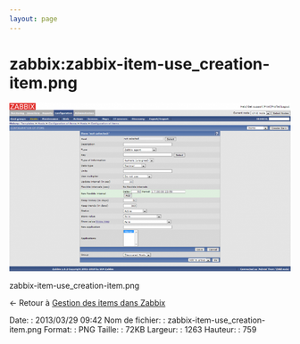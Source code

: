 ```yaml
---
layout: page
---
```


zabbix:zabbix-item-use\_creation-item.png
=========================================

[![zabbix-item-use\_creation-item.png](../../assets/media/zabbix/zabbix-item-use_creation-item.png@cache=&w=900&h=540 "zabbix-item-use_creation-item.png")](../../assets/media/zabbix/zabbix-item-use_creation-item.png@cache= "Afficher le fichier original")

zabbix-item-use\_creation-item.png

← Retour à [Gestion des items dans
Zabbix](../../zabbix/zabbix-item-use.html "zabbix:zabbix-item-use")

Date:
:   2013/03/29 09:42
Nom de fichier:
:   zabbix-item-use\_creation-item.png
Format:
:   PNG
Taille:
:   72KB
Largeur:
:   1263
Hauteur:
:   759


